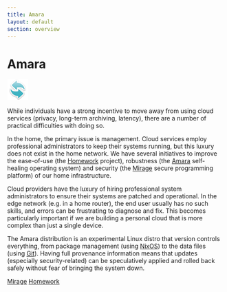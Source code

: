 ```yaml
---
title: Amara
layout: default
section: overview
---
```


# Amara

<img class="alignright picture" src="/icons/refresh-48.png" />

While individuals have a strong incentive to move away from using
cloud services (privacy, long-term archiving, latency), there are a
number of practical difficulties with doing so. 

In the home, the primary issue is management. Cloud services employ
professional administrators to keep their systems running, but this
luxury does not exist in the home network. We have several initiatives
to improve the ease-of-use (the <a href="#homework">Homework</a>
project), robustness (the <a href="#amara">Amara</a> self-healing
operating system) and security (the <a href="#mirage">Mirage</a>
secure programming platform) of our home infrastructure. 

Cloud providers have the luxury of hiring professional system
administrators to ensure their systems are patched and operational. In
the edge network (e.g. in a home router), the end user usually has no
such skills, and errors can be frustrating to diagnose and fix. This
becomes particularly important if we are building a personal cloud
that is more complex than just a single device. 

The Amara distribution is an experimental Linux distro that version
controls everything, from package management (using <a
href="http://nixos.org/nixos/">NixOS</a>) to the data files (using <a
href="http://git-scm.com/">Git</a>). Having full provenance
information means that updates (especially security-related) can be
speculatively applied and rolled back safely without fear of bringing
the system down. 


[Mirage](http://www.openmirage.org/) 
[Homework](http://www.homenetworks.ac.uk/)

